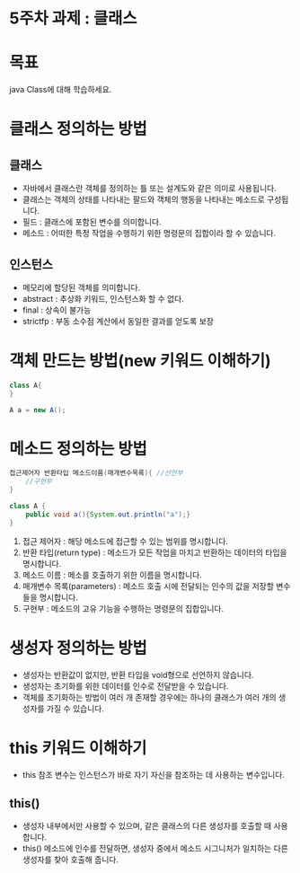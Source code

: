 # 5주차 과제 : 클래스

# 목표

java Class에 대해 학습하세요.

# 클래스 정의하는 방법

## 클래스

- 자바에서 클래스란 객체를 정의하는 틀 또는 설계도와 같은 의미로 사용됩니다.
- 클래스는 객체의 상태를 나타내는 팔드와 객체의 행동을 나타내는 메소드로 구성됩니다.
- 필드 : 클래스에 포함된 변수를 의미합니다.
- 메소드 : 어떠한 특정 작업을 수행하기 위한 명령문의 집합이라 할 수 있습니다.

## 인스턴스

- 메모리에 할당된 객체를 의미합니다.
- abstract : 추상화 키워드, 인스턴스화 할 수 없다.
- final : 상속이 불가능
- strictfp :  부동 소수점 계산에서 동일한 결과를 얻도록 보장

# 객체 만드는 방법(new 키워드 이해하기)

```java
class A{
}

A a = new A();
```

# 메소드 정의하는 방법

```java
접근제어자 반환타입 메소드이름(매개변수목록){ //선언부
	//구현부
}

class A {
	public void a(){System.out.println("a");}
}
```

1. 접근 제어자 : 해당 메소드에 접근할 수 있는 범위를 명시합니다.
2. 반환 타입(return type) : 메소드가 모든 작업을 마치고 반환하는 데이터의 타입을 명시합니다.
3. 메소드 이름 : 메소를 호출하기 위한 이름을 명시합니다.
4. 매개변수 목록(parameters) : 메소드 호출 시에 전달되는 인수의 값을 저장할 변수들을 명시합니다.
5. 구현부 : 메소드의 고유 기능을 수행하는 명령문의 집합입니다.

# 생성자 정의하는 방법

- 생성자는 반환값이 없지만, 반환 타입을 void형으로 선언하지 않습니다.
- 생성자는 초기화를 위한 데이터를 인수로 전달받을 수 있습니다.
- 객체를 초기화하는 방법이 여러 개 존재할 경우에는 하나의 클래스가 여러 개의 생성자를 가질 수 있습니다.

# this 키워드 이해하기

- this 참조 변수는 인스턴스가 바로 자기 자신을 참조하는 데 사용하는 변수입니다.

## this()

- 생성자 내부에서만 사용할 수 있으며, 같은 클래스의 다른 생성자를 호출할 때 사용합니다.
- this() 메소드에 인수를 전달하면, 생성자 중에서 메소드 시그니처가 일치하는 다른 생성자를 찾아 호출해 줍니다.
